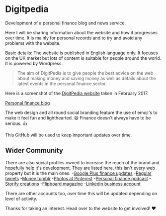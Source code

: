 # Digitpedia
Development of a personal finance blog and news service.

Here I will be sharing information about the website and how it progresses over time. It is mainly for personal records and to try and avoid any problems with the website.

Basic details: The website is published in English language only. It focuses on the UK market but lots of content is suitable for people around the world. It is powered by Wordpress.

> The aim of DigitPedia is to give people the best advice on the web about making money and saving money as well as details about the latest events in the personal finance sector.

Here is a screenshot of the [DigitPedia website](https://www.digitpedia.com/) taken in February 2017.

[Personal finance blog](https://raw.githubusercontent.com/digitpedia/digitpedia/master/digitpedia-screenshot.png)

The web design and all round social branding feature the use of emoji's to make it feel fun and lighthearted. :smile: Finance doesn't always have to be serious. :thumbsup:

This GitHub will be used to keep important updates over time.

## Wider Community ##
There are also social profiles owned to increase the reach of the brand and hopefully help it's development. They are listed here, this isn't every web property but it is the main ones.
-[Google Plus finance updates](https://plus.google.com/+Digitpedia)
-[Regular tweets](https://twitter.com/digitpedia)
-[Money tumblr](http://digitpedia.tumblr.com/)
-[Photos at Pinterest](https://pinterest.com/digitpedia/)
-[Personal finance podcast](https://soundcloud.com/digitpedia-personal-finance)
-[Storify creations](https://storify.com/digitpedia)
-[Flipboard magazine](https://flipboard.com/@digitpedia/latest-from-the-world-of-personal-finance-oa1gvha7y)
-[Linkedin business account](https://www.linkedin.com/in/digitpedia/)

There are other accounts too, over time this will be updated depending on level of activity.

Thanks for taking an interest. Head over to the website to get involved! :heart:
